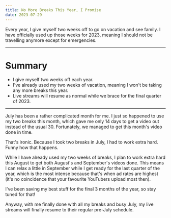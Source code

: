 ```yaml
---
title: No More Breaks This Year, I Promise
date: 2023-07-29
---
```


Every year, I give myself two weeks off to go on vacation and see family. I have officially used up those weeks for 2023, meaning I should not be travelling anymore except for emergencies.

---

# Summary

- I give myself two weeks off each year.
- I've already used my two weeks of vacation, meaning I won't be taking any more breaks this year.
- Live streams will resume as normal while we brace for the final quarter of 2023.

---

July has been a rather complicated month for me. I just so happened to use my two breaks this month, which gave me only 14 days to get a video out instead of the usual 30. Fortunately, we managed to get this month's video done in time.

That's ironic. Because I took two breaks in July, I had to work extra hard. Funny how that happens.

While I have already used my two weeks of breaks, I plan to work extra hard this August to get both August's and September's videos done. This means I can relax a little in September while I get ready for the last quarter of the year, which is the most intense because that's when ad rates are highest (it's no coincidence that your favourite YouTubers upload most then).

I've been saving my best stuff for the final 3 months of the year, so stay tuned for that!

Anyway, with me finally done with all my breaks and busy July, my live streams will finally resume to their regular pre-July schedule.